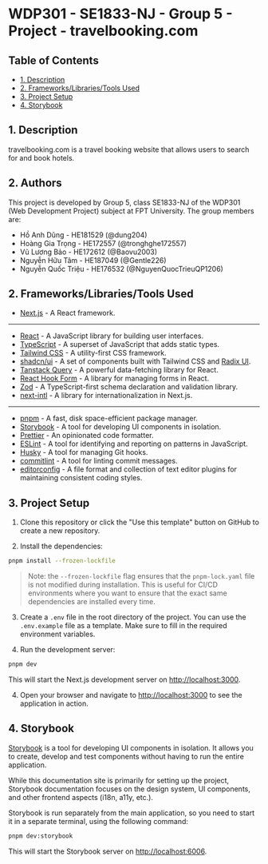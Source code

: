 # WDP301 - SE1833-NJ - Group 5 - Project - travelbooking.com

## Table of Contents

- [1. Description](#1-description)
- [2. Frameworks/Libraries/Tools Used](#2-frameworkslibrariestools-used)
- [3. Project Setup](#3-project-setup)
- [4. Storybook](#4-storybook)

## 1. Description

travelbooking.com is a travel booking website that allows users to search for and book hotels.

## 2. Authors

This project is developed by Group 5, class SE1833-NJ of the WDP301 (Web Development Project) subject at FPT University. The group members are:

- Hồ Anh Dũng - HE181529 (@dung204)
- Hoàng Gia Trọng - HE172557 (@tronghghe172557)
- Vũ Lương Bảo - HE172612 (@Baovu2003)
- Nguyễn Hữu Tâm - HE187049 (@Gentle226)
- Nguyễn Quốc Triệu - HE176532 (@NguyenQuocTrieuQP1206)

## 2. Frameworks/Libraries/Tools Used

- [Next.js](https://nextjs.org/) - A React framework.

---

- [React](https://reactjs.org/) - A JavaScript library for building user interfaces.
- [TypeScript](https://www.typescriptlang.org/) - A superset of JavaScript that adds static types.
- [Tailwind CSS](https://tailwindcss.com/) - A utility-first CSS framework.
- [shadcn/ui](https://ui.shadcn.com/) - A set of components built with Tailwind CSS and [Radix UI](https://www.radix-ui.com/).
- [Tanstack Query](https://tanstack.com/query) - A powerful data-fetching library for React.
- [React Hook Form](https://react-hook-form.com/) - A library for managing forms in React.
- [Zod](https://zod.dev/) - A TypeScript-first schema declaration and validation library.
- [next-intl](https://next-intl.dev/) - A library for internationalization in Next.js.

---

- [pnpm](https://pnpm.io/) - A fast, disk space-efficient package manager.
- [Storybook](https://storybook.js.org/) - A tool for developing UI components in isolation.
- [Prettier](https://prettier.io/) - An opinionated code formatter.
- [ESLint](https://eslint.org/) - A tool for identifying and reporting on patterns in JavaScript.
- [Husky](https://typicode.github.io/husky/#/) - A tool for managing Git hooks.
- [commitlint](https://commitlint.js.org/) - A tool for linting commit messages.
- [editorconfig](https://editorconfig.org/) - A file format and collection of text editor plugins for maintaining consistent coding styles.

## 3. Project Setup

1. Clone this repository or click the "Use this template" button on GitHub to create a new repository.

2. Install the dependencies:

```bash
pnpm install --frozen-lockfile
```

> Note: the `--frozen-lockfile` flag ensures that the `pnpm-lock.yaml` file is not modified during installation. This is useful for CI/CD environments where you want to ensure that the exact same dependencies are installed every time.

3. Create a `.env` file in the root directory of the project. You can use the `.env.example` file as a template. Make sure to fill in the required environment variables.

4. Run the development server:

```bash
pnpm dev
```

This will start the Next.js development server on [http://localhost:3000](http://localhost:3000).

4. Open your browser and navigate to [http://localhost:3000](http://localhost:3000) to see the application in action.

## 4. Storybook

[Storybook](https://storybook.js.org/) is a tool for developing UI components in isolation. It allows you to create, develop and test components without having to run the entire application.

While this documentation site is primarily for setting up the project, Storybook documentation focuses on the design system, UI components, and other frontend aspects (i18n, a11y, etc.).

Storybook is run separately from the main application, so you need to start it in a separate terminal, using the following command:

```bash
pnpm dev:storybook
```

This will start the Storybook server on [http://localhost:6006](http://localhost:6006).
